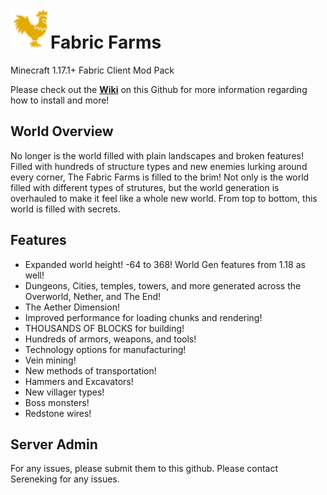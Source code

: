 # ![FabricFarms](/server-icon.png)Fabric Farms
Minecraft 1.17.1+ Fabric Client Mod Pack

Please check out the [**Wiki**](../../wiki/Home) on this Github for more information regarding how to install and more!

## World Overview
No longer is the world filled with plain landscapes and broken features! Filled with hundreds of structure types and new enemies lurking around every corner, The Fabric Farms is filled to the brim! Not only is the world filled with different types of strutures, but the world generation is overhauled to make it feel like a whole new world. From top to bottom, this world is filled with secrets.

## Features
- Expanded world height! -64 to 368! World Gen features from 1.18 as well!
- Dungeons, Cities, temples, towers, and more generated across the Overworld, Nether, and The End!
- The Aether Dimension!
- Improved performance for loading chunks and rendering!
- THOUSANDS OF BLOCKS for building!
- Hundreds of armors, weapons, and tools!
- Technology options for manufacturing!
- Vein mining!
- New methods of transportation!
- Hammers and Excavators!
- New villager types!
- Boss monsters!
- Redstone wires!

## Server Admin
For any issues, please submit them to this github. Please contact Sereneking for any issues.